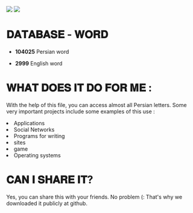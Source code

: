   <img src="https://img.shields.io/badge/data-database--farsi-o"/> <img src = "https://img.shields.io/badge/English-word%20english-9cf"/>

# 𝐃𝐀𝐓𝐀𝐁𝐀𝐒𝐄 - 𝐖𝐎𝐑𝐃 
* **104025**  Persian word 

* **2999** English word 
# 𝐖𝐇𝐀𝐓 𝐃𝐎𝐄𝐒 𝐈𝐓 𝐃𝐎 𝐅𝐎𝐑 𝐌𝐄 : 
With the help of this file, you can access almost all Persian letters. Some very important projects include some examples of this use : 
<li> 
  Applications
</li> 
<li> 
  Social Networks
</li> 
<li> 
  Programs for writing
</li> 
<li> 
  sites
</li> 
<li> game  
<li> Operating systems  

# 𝐂𝐀𝐍 𝐈 𝐒𝐇𝐀𝐑𝐄 𝐈𝐓?  
Yes, you can share this with your friends. No problem (: That's why we downloaded it publicly at github.
